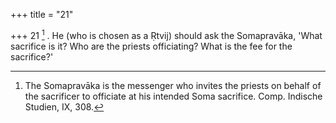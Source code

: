 +++
title = "21"

+++
21 [^10] . He (who is chosen as a Ṛtvij) should ask the Somapravāka, 'What sacrifice is it? Who are the priests officiating? What is the fee for the sacrifice?'


[^10]:  The Somapravāka is the messenger who invites the priests on behalf of the sacrificer to officiate at his intended Soma sacrifice. Comp. Indische Studien, IX, 308.
